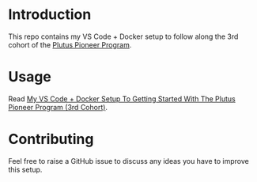 # Introduction

This repo contains my VS Code + Docker setup to follow along the 3rd cohort of the [Plutus Pioneer Program](https://testnets.cardano.org/en/plutus-pioneer-program/).

# Usage

Read [My VS Code + Docker Setup To Getting Started With The Plutus Pioneer Program (3rd Cohort)](https://medium.com/@_init_/my-vs-code-docker-setup-to-getting-started-with-the-plutus-pioneer-program-3rd-cohort-cd6836fa4eee).

# Contributing

Feel free to raise a GitHub issue to discuss any ideas you have to improve this setup.
